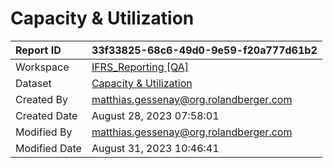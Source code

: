 



# Capacity & Utilization

|Report ID|33f33825-68c6-49d0-9e59-f20a777d61b2|
| :--- | :--- |
|Workspace|[IFRS_Reporting [QA]](../Workspaces/IFRS_Reporting-[QA].md)|
|Dataset|[Capacity & Utilization](../Datasets/Capacity-&-Utilization.md)|
|Created By|matthias.gessenay@org.rolandberger.com|
|Created Date|August 28, 2023 07:58:01|
|Modified By|matthias.gessenay@org.rolandberger.com|
|Modified Date|August 31, 2023 10:46:41|
